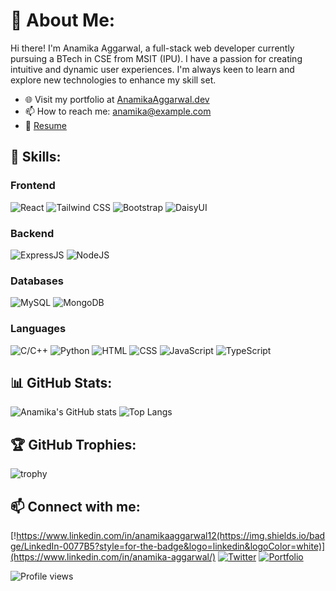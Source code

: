 # 💫 About Me:
Hi there! I'm Anamika Aggarwal, a full-stack web developer currently pursuing a BTech in CSE from MSIT (IPU). I have a passion for creating intuitive and dynamic user experiences. I'm always keen to learn and explore new technologies to enhance my skill set.

- 🌐 Visit my portfolio at [AnamikaAggarwal.dev](http://AnamikaAggarwal.dev)
- 📫 How to reach me: anamika@example.com
- 📝 [Resume](http://AnamikaAggarwal.dev/resume.pdf)

## 🚀 Skills:
### Frontend
![React](https://img.shields.io/badge/React-20232A?style=for-the-badge&logo=react&logoColor=61DAFB)
![Tailwind CSS](https://img.shields.io/badge/Tailwind_CSS-38B2AC?style=for-the-badge&logo=tailwind-css&logoColor=white)
![Bootstrap](https://img.shields.io/badge/Bootstrap-563D7C?style=for-the-badge&logo=bootstrap&logoColor=white)
![DaisyUI](https://img.shields.io/badge/DaisyUI-4B5563?style=for-the-badge&logo=daisyui&logoColor=white)

### Backend
![ExpressJS](https://img.shields.io/badge/Express.js-404D59?style=for-the-badge)
![NodeJS](https://img.shields.io/badge/Node.js-339933?style=for-the-badge&logo=nodedotjs&logoColor=white)

### Databases
![MySQL](https://img.shields.io/badge/MySQL-00000F?style=for-the-badge&logo=mysql&logoColor=white)
![MongoDB](https://img.shields.io/badge/MongoDB-4EA94B?style=for-the-badge&logo=mongodb&logoColor=white)

### Languages
![C/C++](https://img.shields.io/badge/C%2FC%2B%2B-00599C?style=for-the-badge&logo=cplusplus&logoColor=white)
![Python](https://img.shields.io/badge/Python-3776AB?style=for-the-badge&logo=python&logoColor=white)
![HTML](https://img.shields.io/badge/HTML5-E34F26?style=for-the-badge&logo=html5&logoColor=white)
![CSS](https://img.shields.io/badge/CSS3-1572B6?style=for-the-badge&logo=css3&logoColor=white)
![JavaScript](https://img.shields.io/badge/JavaScript-F7DF1E?style=for-the-badge&logo=javascript&logoColor=black)
![TypeScript](https://img.shields.io/badge/TypeScript-007ACC?style=for-the-badge&logo=typescript&logoColor=white)

## 📊 GitHub Stats:
![Anamika's GitHub stats](https://github-readme-stats.vercel.app/api?username=AnamikaAggarwal&show_icons=true&theme=radical)
![Top Langs](https://github-readme-stats.vercel.app/api/top-langs/?username=AnamikaAggarwal&layout=compact&theme=radical)

## 🏆 GitHub Trophies:
![trophy](https://github-profile-trophy.vercel.app/?username=AnamikaAggarwal&theme=onedark)

## 📫 Connect with me:
[!https://www.linkedin.com/in/anamikaaggarwal12(https://img.shields.io/badge/LinkedIn-0077B5?style=for-the-badge&logo=linkedin&logoColor=white)](https://www.linkedin.com/in/anamika-aggarwal/)
[![Twitter](https://img.shields.io/badge/Twitter-1DA1F2?style=for-the-badge&logo=twitter&logoColor=white)](https://twitter.com/AnamikaAggarwal)
[![Portfolio](https://img.shields.io/badge/Portfolio-000000?style=for-the-badge&logo=github&logoColor=white)](http://AnamikaAggarwal.dev)

![Profile views](https://gpvc.arturio.dev/AnamikaAggarwal)
